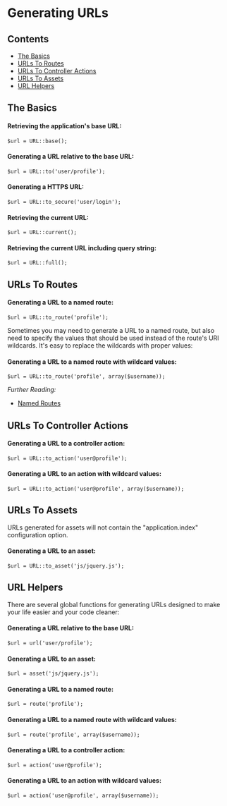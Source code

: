 # Generating URLs

## Contents

- [The Basics](#the-basics)
- [URLs To Routes](#urls-to-routes)
- [URLs To Controller Actions](#urls-to-controller-actions)
- [URLs To Assets](#urls-to-assets)
- [URL Helpers](#url-helpers)

<a name="the-basics"></a>
## The Basics

#### Retrieving the application's base URL:

	$url = URL::base();

#### Generating a URL relative to the base URL:

	$url = URL::to('user/profile');

#### Generating a HTTPS URL:

	$url = URL::to_secure('user/login');

#### Retrieving the current URL:

	$url = URL::current();

#### Retrieving the current URL including query string:

	$url = URL::full();

<a name="urls-to-routes"></a>
## URLs To Routes

#### Generating a URL to a named route:

	$url = URL::to_route('profile');

Sometimes you may need to generate a URL to a named route, but also need to specify the values that should be used instead of the route's URI wildcards. It's easy to replace the wildcards with proper values:

#### Generating a URL to a named route with wildcard values:

	$url = URL::to_route('profile', array($username));

*Further Reading:*

- [Named Routes](/docs/laravel/routing#named-routes)

<a name="urls-to-controller-actions"></a>
## URLs To Controller Actions

#### Generating a URL to a controller action:

	$url = URL::to_action('user@profile');

#### Generating a URL to an action with wildcard values:

	$url = URL::to_action('user@profile', array($username));

<a name="urls-to-assets"></a>
## URLs To Assets

URLs generated for assets will not contain the "application.index" configuration option.

#### Generating a URL to an asset:

	$url = URL::to_asset('js/jquery.js');

<a name="url-helpers"></a>
## URL Helpers

There are several global functions for generating URLs designed to make your life easier and your code cleaner:

#### Generating a URL relative to the base URL:

	$url = url('user/profile');

#### Generating a URL to an asset:

	$url = asset('js/jquery.js');

#### Generating a URL to a named route:

	$url = route('profile');

#### Generating a URL to a named route with wildcard values:

	$url = route('profile', array($username));

#### Generating a URL to a controller action:

	$url = action('user@profile');

#### Generating a URL to an action with wildcard values:

	$url = action('user@profile', array($username));